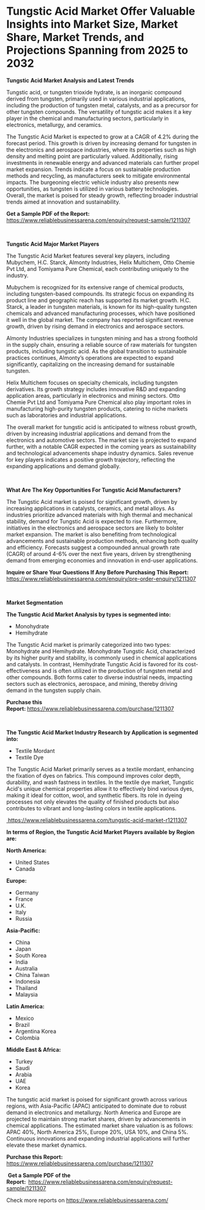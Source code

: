 <p><h1>Tungstic Acid Market Offer Valuable Insights into Market Size, Market Share, Market Trends, and Projections Spanning from 2025 to 2032</h1></p><p><strong>Tungstic Acid Market Analysis and Latest Trends</strong></p>
<p><p>Tungstic acid, or tungsten trioxide hydrate, is an inorganic compound derived from tungsten, primarily used in various industrial applications, including the production of tungsten metal, catalysts, and as a precursor for other tungsten compounds. The versatility of tungstic acid makes it a key player in the chemical and manufacturing sectors, particularly in electronics, metallurgy, and ceramics.</p><p>The Tungstic Acid Market is expected to grow at a CAGR of 4.2% during the forecast period. This growth is driven by increasing demand for tungsten in the electronics and aerospace industries, where its properties such as high density and melting point are particularly valued. Additionally, rising investments in renewable energy and advanced materials can further propel market expansion. Trends indicate a focus on sustainable production methods and recycling, as manufacturers seek to mitigate environmental impacts. The burgeoning electric vehicle industry also presents new opportunities, as tungsten is utilized in various battery technologies. Overall, the market is poised for steady growth, reflecting broader industrial trends aimed at innovation and sustainability.</p></p>
<p><strong>Get a Sample PDF of the Report:&nbsp;</strong> <a href="https://www.reliablebusinessarena.com/enquiry/request-sample/1211307?utm_campaign=2756&utm_medium=2&utm_source=Github&utm_content=ia&utm_term=24032025&utm_id=tungstic-acid">https://www.reliablebusinessarena.com/enquiry/request-sample/1211307</a></p>
<p>&nbsp;</p>
<p><strong>Tungstic Acid Major Market Players</strong></p>
<p><p>The Tungstic Acid Market features several key players, including Mubychem, H.C. Starck, Almonty Industries, Helix Multichem, Otto Chemie Pvt Ltd, and Tomiyama Pure Chemical, each contributing uniquely to the industry. </p><p>Mubychem is recognized for its extensive range of chemical products, including tungsten-based compounds. Its strategic focus on expanding its product line and geographic reach has supported its market growth. H.C. Starck, a leader in tungsten materials, is known for its high-quality tungsten chemicals and advanced manufacturing processes, which have positioned it well in the global market. The company has reported significant revenue growth, driven by rising demand in electronics and aerospace sectors.</p><p>Almonty Industries specializes in tungsten mining and has a strong foothold in the supply chain, ensuring a reliable source of raw materials for tungsten products, including tungstic acid. As the global transition to sustainable practices continues, Almonty’s operations are expected to expand significantly, capitalizing on the increasing demand for sustainable tungsten.</p><p>Helix Multichem focuses on specialty chemicals, including tungsten derivatives. Its growth strategy includes innovative R&D and expanding application areas, particularly in electronics and mining sectors. Otto Chemie Pvt Ltd and Tomiyama Pure Chemical also play important roles in manufacturing high-purity tungsten products, catering to niche markets such as laboratories and industrial applications.</p><p>The overall market for tungstic acid is anticipated to witness robust growth, driven by increasing industrial applications and demand from the electronics and automotive sectors. The market size is projected to expand further, with a notable CAGR expected in the coming years as sustainability and technological advancements shape industry dynamics. Sales revenue for key players indicates a positive growth trajectory, reflecting the expanding applications and demand globally.</p></p>
<p>&nbsp;</p>
<p><strong>What Are The Key Opportunities For Tungstic Acid Manufacturers?</strong></p>
<p><p>The Tungstic Acid market is poised for significant growth, driven by increasing applications in catalysts, ceramics, and metal alloys. As industries prioritize advanced materials with high thermal and mechanical stability, demand for Tungstic Acid is expected to rise. Furthermore, initiatives in the electronics and aerospace sectors are likely to bolster market expansion. The market is also benefiting from technological advancements and sustainable production methods, enhancing both quality and efficiency. Forecasts suggest a compounded annual growth rate (CAGR) of around 4-6% over the next five years, driven by strengthening demand from emerging economies and innovation in end-user applications.</p></p>
<p><strong>Inquire or Share Your Questions If Any Before Purchasing This Report:</strong> <a href="https://www.reliablebusinessarena.com/enquiry/pre-order-enquiry/1211307?utm_campaign=2756&utm_medium=2&utm_source=Github&utm_content=ia&utm_term=24032025&utm_id=tungstic-acid">https://www.reliablebusinessarena.com/enquiry/pre-order-enquiry/1211307</a></p>
<p>&nbsp;</p>
<p><strong>Market Segmentation</strong></p>
<p><strong>The Tungstic Acid Market Analysis by types is segmented into:</strong></p>
<p><ul><li>Monohydrate</li><li>Hemihydrate</li></ul></p>
<p><p>The Tungstic Acid market is primarily categorized into two types: Monohydrate and Hemihydrate. Monohydrate Tungstic Acid, characterized by its higher purity and stability, is commonly used in chemical applications and catalysts. In contrast, Hemihydrate Tungstic Acid is favored for its cost-effectiveness and is often utilized in the production of tungsten metal and other compounds. Both forms cater to diverse industrial needs, impacting sectors such as electronics, aerospace, and mining, thereby driving demand in the tungsten supply chain.</p></p>
<p><strong>Purchase this Report:&nbsp;</strong><a href="https://www.reliablebusinessarena.com/purchase/1211307?utm_campaign=2756&utm_medium=2&utm_source=Github&utm_content=ia&utm_term=24032025&utm_id=tungstic-acid">https://www.reliablebusinessarena.com/purchase/1211307</a></p>
<p>&nbsp;</p>
<p><strong>The Tungstic Acid Market Industry Research by Application is segmented into:</strong></p>
<p><ul><li>Textile Mordant</li><li>Textile Dye</li></ul></p>
<p><p>The Tungstic Acid Market primarily serves as a textile mordant, enhancing the fixation of dyes on fabrics. This compound improves color depth, durability, and wash fastness in textiles. In the textile dye market, Tungstic Acid's unique chemical properties allow it to effectively bind various dyes, making it ideal for cotton, wool, and synthetic fibers. Its role in dyeing processes not only elevates the quality of finished products but also contributes to vibrant and long-lasting colors in textile applications.</p></p>
<p><a href="https://www.reliablebusinessarena.com/tungstic-acid-market-r1211307?utm_campaign=2756&utm_medium=2&utm_source=Github&utm_content=ia&utm_term=24032025&utm_id=tungstic-acid">&nbsp;https://www.reliablebusinessarena.com/tungstic-acid-market-r1211307</a></p>
<p><strong>In terms of Region, the Tungstic Acid Market Players available by Region are:</strong></p>
<p>
    <p> <strong> North America: </strong>
        <ul>
            <li>United States</li>
            <li>Canada</li>
        </ul>
        </p> 
    <p> <strong> Europe: </strong>
        <ul>
            <li>Germany</li>
            <li>France</li>
            <li>U.K.</li>
            <li>Italy</li>
            <li>Russia</li>
        </ul>
        </p> 
    <p> <strong> Asia-Pacific: </strong>
        <ul>
            <li>China</li>
            <li>Japan</li>
            <li>South Korea</li>
            <li>India</li>
            <li>Australia</li>
            <li>China Taiwan</li>
            <li>Indonesia</li>
            <li>Thailand</li>
            <li>Malaysia</li>
        </ul>
        </p> 
    <p> <strong> Latin America: </strong>
        <ul>
            <li>Mexico</li>
            <li>Brazil</li>
            <li>Argentina Korea</li>
            <li>Colombia</li>
        </ul>
        </p> 
    <p> <strong> Middle East & Africa: </strong>
        <ul>
            <li>Turkey</li>
            <li>Saudi</li>
            <li>Arabia</li>
            <li>UAE</li>
            <li>Korea</li>
        </ul>
    </p>
    </p>
<p><p>The tungstic acid market is poised for significant growth across various regions, with Asia-Pacific (APAC) anticipated to dominate due to robust demand in electronics and metallurgy. North America and Europe are projected to maintain strong market shares, driven by advancements in chemical applications. The estimated market share valuation is as follows: APAC 40%, North America 25%, Europe 20%, USA 10%, and China 5%. Continuous innovations and expanding industrial applications will further elevate these market dynamics.</p></p>
<p><strong>Purchase this Report: </strong><a href="https://www.reliablebusinessarena.com/purchase/1211307?utm_campaign=2756&utm_medium=2&utm_source=Github&utm_content=ia&utm_term=24032025&utm_id=tungstic-acid">https://www.reliablebusinessarena.com/purchase/1211307</a></p>
<p>&nbsp;<strong>Get a Sample PDF of the Report:&nbsp;&nbsp;</strong><a href="https://www.reliablebusinessarena.com/enquiry/request-sample/1211307?utm_campaign=2756&utm_medium=2&utm_source=Github&utm_content=ia&utm_term=24032025&utm_id=tungstic-acid">https://www.reliablebusinessarena.com/enquiry/request-sample/1211307</a></p>
<p><strong></strong></p>
<p>Check more reports on <a href="https://www.reliablebusinessarena.com/?utm_campaign=2756&utm_medium=2&utm_source=Github&utm_content=ia&utm_term=24032025&utm_id=tungstic-acid">https://www.reliablebusinessarena.com/</a></p>